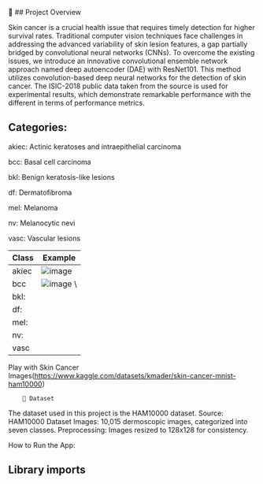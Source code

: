 🌟 ## Project Overview 

Skin cancer is a crucial health issue that requires timely detection for higher survival rates. Traditional computer vision techniques face challenges in addressing the advanced variability of skin lesion features, a gap partially bridged by convolutional neural networks (CNNs). To overcome the existing issues, we introduce an innovative convolutional ensemble network approach named deep autoencoder (DAE) with ResNet101. This method utilizes convolution-based deep neural networks for the detection of skin cancer. The ISIC-2018 public data taken from the source is used for experimental results, which demonstrate remarkable performance with the different in terms of performance metrics.

## Categories:

akiec: Actinic keratoses and intraepithelial carcinoma

bcc: Basal cell carcinoma

bkl: Benign keratosis-like lesions

df: Dermatofibroma

mel: Melanoma

nv: Melanocytic nevi

vasc: Vascular lesions

| Class | Example |
|-------|---------|
| akiec | ![image](https://github.com/user-attachments/assets/923df9a6-10ba-4f07-b708-a443b856f27e)|
| bcc   | ![image](https://github.com/user-attachments/assets/0f6ace7d-987d-4c3b-af61-e7e2ade91d25) \                                                           |
|bkl:   |
|df:    |
| mel:  |
| nv:   |
| vasc  |



Play with Skin Cancer Images(https://www.kaggle.com/datasets/kmader/skin-cancer-mnist-ham10000)

        📂 Dataset


The dataset used in this project is the HAM10000 dataset.
Source: HAM10000 Dataset
Images: 10,015 dermoscopic images, categorized into seven classes.
Preprocessing: Images resized to 128x128 for consistency.

How to Run the App:
## Library imports


